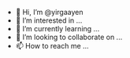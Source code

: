 - 👋 Hi, I’m @yirgaayen
- 👀 I’m interested in ...
- 🌱 I’m currently learning ...
- 💞️ I’m looking to collaborate on ...
- 📫 How to reach me ...

<!---
yirgaayen/yirgaayen is a ✨ special ✨ repository because its `README.md` (this file) appears on your GitHub profile.
You can click the Preview link to take a look at your changes.
--->

